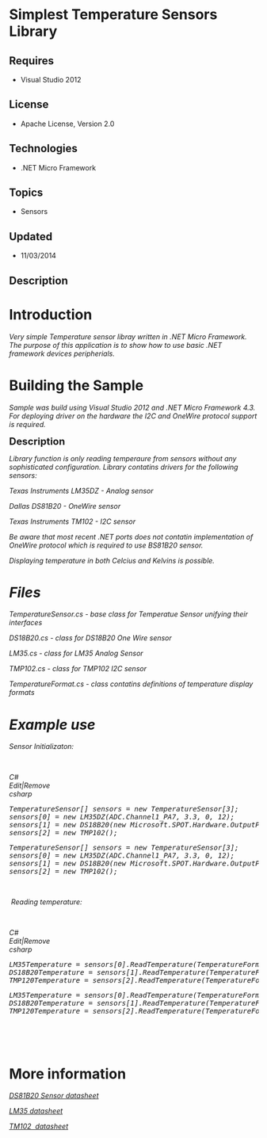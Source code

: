 # Simplest Temperature Sensors Library
## Requires
- Visual Studio 2012
## License
- Apache License, Version 2.0
## Technologies
- .NET Micro Framework
## Topics
- Sensors
## Updated
- 11/03/2014
## Description

<h1>Introduction</h1>
<p><em>Very simple Temperature sensor libray written in .NET Micro Framework. The purpose of this application is to show how to use basic .NET framework devices peripherials.</em></p>
<h1><span>Building the Sample</span></h1>
<p><em>Sample was build using Visual Studio 2012 and .NET Micro Framework 4.3. For deploying driver on the hardware the I2C and OneWire protocol support is required.</em></p>
<p><span style="font-size:20px; font-weight:bold">Description</span></p>
<p><em>Library function is only reading temperaure from sensors without any sophisticated configuration. Library contatins drivers for the following sensors:</em></p>
<p><em>Texas Instruments LM35DZ - Analog sensor</em></p>
<p><em>Dallas DS81B20 - OneWire sensor</em></p>
<p><em>Texas Instruments TM102 - I2C sensor</em></p>
<p><em>Be aware that most recent .NET ports does not contatin implementation of OneWire protocol which is required to use&nbsp;<em>BS81B20 sensor.</em></em></p>
<p><em>Displaying temperature in both Celcius and Kelvins is possible.</em></p>
<h1><em>Files</em></h1>
<p><em>TemperatureSensor.cs - base class for Temperatue Sensor unifying their interfaces</em></p>
<p><em>DS18B20.cs - class for&nbsp;DS18B20 One Wire sensor&nbsp;</em></p>
<p><em>LM35.cs - class for LM35 Analog Sensor</em></p>
<p><em>TMP102.cs - class for TMP102 I2C sensor</em></p>
<p><em>TemperatureFormat.cs - class contatins definitions of temperature display formats<br>
</em></p>
<h1><em>Example use</em></h1>
<p><em>Sensor Initializaton:</em></p>
<p><em>&nbsp;</em></p>
<div class="scriptcode"><em>
<div class="pluginEditHolder" pluginCommand="mceScriptCode">
<div class="title"><span>C#</span></div>
<div class="pluginLinkHolder"><span class="pluginEditHolderLink">Edit</span>|<span class="pluginRemoveHolderLink">Remove</span></div>
<span class="hidden">csharp</span>
<pre class="hidden">TemperatureSensor[] sensors = new TemperatureSensor[3];
sensors[0] = new LM35DZ(ADC.Channel1_PA7, 3.3, 0, 12);
sensors[1] = new DS18B20(new Microsoft.SPOT.Hardware.OutputPort(Cpu.Pin.GPIO_Pin2, false));
sensors[2] = new TMP102();</pre>
<div class="preview">
<pre class="csharp">TemperatureSensor[]&nbsp;sensors&nbsp;=&nbsp;<span class="cs__keyword">new</span>&nbsp;TemperatureSensor[<span class="cs__number">3</span>];&nbsp;
sensors[<span class="cs__number">0</span>]&nbsp;=&nbsp;<span class="cs__keyword">new</span>&nbsp;LM35DZ(ADC.Channel1_PA7,&nbsp;<span class="cs__number">3.3</span>,&nbsp;<span class="cs__number">0</span>,&nbsp;<span class="cs__number">12</span>);&nbsp;
sensors[<span class="cs__number">1</span>]&nbsp;=&nbsp;<span class="cs__keyword">new</span>&nbsp;DS18B20(<span class="cs__keyword">new</span>&nbsp;Microsoft.SPOT.Hardware.OutputPort(Cpu.Pin.GPIO_Pin2,&nbsp;<span class="cs__keyword">false</span>));&nbsp;
sensors[<span class="cs__number">2</span>]&nbsp;=&nbsp;<span class="cs__keyword">new</span>&nbsp;TMP102();</pre>
</div>
</div>
</em></div>
<p><em>&nbsp;</em></p>
<div class="endscriptcode"><em>&nbsp;Reading temperature:</em></div>
<p><em>&nbsp;</em></p>
<div class="endscriptcode"><em>
<div class="scriptcode">
<div class="pluginEditHolder" pluginCommand="mceScriptCode">
<div class="title"><span>C#</span></div>
<div class="pluginLinkHolder"><span class="pluginEditHolderLink">Edit</span>|<span class="pluginRemoveHolderLink">Remove</span></div>
<span class="hidden">csharp</span>
<pre class="hidden">LM35Temperature = sensors[0].ReadTemperature(TemperatureFormat.CELSIUS);
DS18B20Temperature = sensors[1].ReadTemperature(TemperatureFormat.CELSIUS);
TMP120Temperature = sensors[2].ReadTemperature(TemperatureFormat.KELVIN);</pre>
<div class="preview">
<pre class="csharp">LM35Temperature&nbsp;=&nbsp;sensors[<span class="cs__number">0</span>].ReadTemperature(TemperatureFormat.CELSIUS);&nbsp;
DS18B20Temperature&nbsp;=&nbsp;sensors[<span class="cs__number">1</span>].ReadTemperature(TemperatureFormat.CELSIUS);&nbsp;
TMP120Temperature&nbsp;=&nbsp;sensors[<span class="cs__number">2</span>].ReadTemperature(TemperatureFormat.KELVIN);</pre>
</div>
</div>
</div>
</em></div>
<p><em>&nbsp;</em></p>
<p>&nbsp;</p>
<h1>More information</h1>
<p><em><a href="http://datasheets.maximintegrated.com/en/ds/DS18B20.pdf">DS81B20 Sensor datasheet</a></em></p>
<p><em><em><a href="http://www.ti.com/lit/ds/symlink/lm35.pdf">LM35 datasheet</a></em></em></p>
<p><em><em><em><a href="http://www.ti.com.cn/cn/lit/ds/symlink/tmp102.pdf">TM102 &nbsp;datasheet</a></em><br>
</em></em></p>

